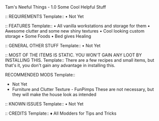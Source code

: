Tam's Neeful Things - 1.0
Some Cool Helpful Stuff

:: REQUIREMENTS Template::
• Not Yet

:: FEATURES Template::
• All vanilla workstations and storage for them
• Awesome clutter and some new shiny textures
• Cool looking custom storage
• Some Foods
• Bed gives Healing


:: GENERAL OTHER STUFF Template::
• Not Yet


:: MOST OF THE ITEMS IS STATIC. YOU WON'T GAIN ANY LOOT BY INSTALLING THIS. Template::
There are a few recipes and small items, but that's it, you don't gain any advantage in installing this.

RECOMMENDED MODS  Template::
- Not Yet
- Furniture and Clutter Texture - FunPimps
These are not necessary, but they will make the house look as intended

::  KNOWN ISSUES Template::
• Not Yet


::  CREDITS Template::
♦ All Modders for Tips and Tricks

